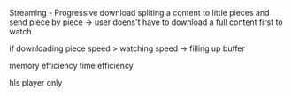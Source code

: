 Streaming - Progressive download
spliting a content to little pieces and send piece by piece
-> user doens't have to download a full content first to watch

if downloading piece speed > watching speed -> filling up buffer

memory efficiency
time efficiency

hls player only